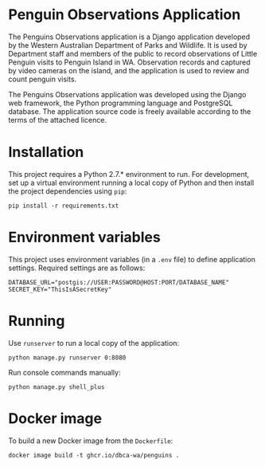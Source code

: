 # Penguin Observations Application

The Penguins Observations application is a Django application developed
by the Western Australian Department of Parks and Wildlife. It is used
by Department staff and members of the public to record observations of
Little Penguin visits to Penguin Island in WA. Observation records and
captured by video cameras on the island, and the application is used to
review and count penguin visits.

The Penguins Observations application was developed using the Django web
framework, the Python programming language and PostgreSQL database. The
application source code is freely available according to the terms of
the attached licence.

# Installation

This project requires a Python 2.7.* environment to run. For development, set up
a virtual environment running a local copy of Python and then install the
project dependencies using `pip`:

    pip install -r requirements.txt

# Environment variables

This project uses environment variables (in a `.env` file) to define application settings.
Required settings are as follows:

    DATABASE_URL="postgis://USER:PASSWORD@HOST:PORT/DATABASE_NAME"
    SECRET_KEY="ThisIsASecretKey"

# Running

Use `runserver` to run a local copy of the application:

    python manage.py runserver 0:8080

Run console commands manually:

    python manage.py shell_plus

# Docker image

To build a new Docker image from the `Dockerfile`:

    docker image build -t ghcr.io/dbca-wa/penguins .

